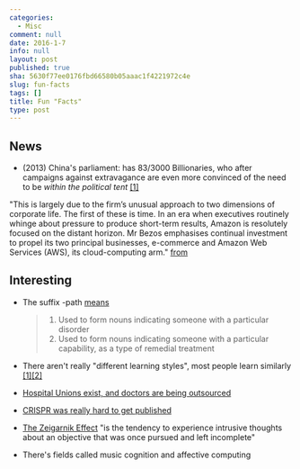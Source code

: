 ```yaml
---
categories:
  - Misc
comment: null
date: 2016-1-7
info: null
layout: post
published: true
sha: 5630f77ee0176fbd66580b05aaac1f4221972c4e
slug: fun-facts
tags: []
title: Fun "Facts"
type: post
---
```


## News

- (2013) China's parliament: has 83/3000 Billionaries, who after campaigns against extravagance are even more convinced of the need to be *within the political tent* [[1]](http://webcache.googleusercontent.com/search?q=cache:foI8v8alIe4J:www.ft.com/cms/s/0/4568598e-8731-11e2-9dd7-00144feabdc0.html+&cd=1&hl=en&ct=clnk&gl=us#axzz3wdzGb3Ws)

"This is largely due to the firm’s unusual approach to two dimensions of corporate life. The first of these is time. In an era when executives routinely whinge about pressure to produce short-term results, Amazon is resolutely focused on the distant horizon. Mr Bezos emphasises continual investment to propel its two principal businesses, e-commerce and Amazon Web Services (AWS), its cloud-computing arm." [from](http://www.economist.com/news/leaders/21719487-amazon-has-potential-meet-expectations-investors-success-will-bring-big)

## Interesting

- The suffix -path [means](https://en.wiktionary.org/wiki/-path#English) 
    > 1. Used to form nouns indicating someone with a particular disorder
    > 2. Used to form nouns indicating someone with a particular capability, as a type of remedial treatment

- There aren't really "different learning styles", most people learn similarly [[1]](http://qz.com/585143/the-concept-of-different-learning-styles-is-one-of-the-greatest-neuroscience-myths/)[[2]](https://www.psychologicalscience.org/journals/pspi/PSPI_9_3.pdf)

- [Hospital Unions exist, and doctors are being outsourced](http://www.nytimes.com/2016/01/10/business/doctors-unionize-to-resist-the-medical-machine.html?src=se)
- [CRISPR was really hard to get published](http://www.cell.com/cell/fulltext/S0092-8674(15)01705-5)

- [The Zeigarnik Effect](http://www.psychwiki.com/wiki/Zeigarnik_Effect) "is the tendency to experience intrusive thoughts about an objective that was once pursued and left incomplete"

- There's fields called music cognition and affective computing
